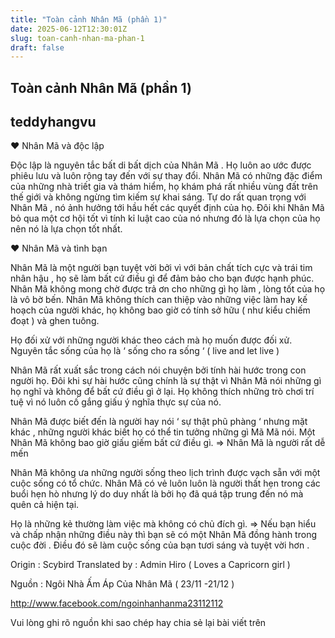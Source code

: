 ```yaml
---
title: "Toàn cảnh Nhân Mã (phần 1)"
date: 2025-06-12T12:30:01Z
slug: toan-canh-nhan-ma-phan-1
draft: false
---
```


## Toàn cảnh Nhân Mã (phần 1)

## teddyhangvu

♥ Nhân Mã và độc lập 

Độc lập là nguyên tắc bất di bất dịch của Nhân Mã . Họ luôn ao ước được phiêu lưu và luôn rộng tay đến với sự thay đổi. Nhân Mã có những đặc điểm của những nhà triết gia và thám hiểm, họ khám phá rất nhiều vùng đất trên thế giới và không ngừng tìm kiếm sự khai sáng.
Tự do rất quan trọng với Nhân Mã , nó ảnh hưởng tới hầu hết các quyết định của họ. Đôi khi Nhân Mã bỏ qua một cơ hội tốt vì tính kỉ luật cao của nó nhưng đó là lựa chọn của họ nên nó là lựa chọn tốt nhất.

♥ Nhân Mã và tình bạn 

Nhân Mã là một người bạn tuyệt vời bởi vì với bản chất tích cực và trái tim nhân hậu , họ sẽ làm bất cứ điều gì để đảm bảo cho bạn được hạnh phúc. 
Nhân Mã không mong chờ được trả ơn cho những gì họ làm , lòng tốt của họ là vô bờ bến. 
Nhân Mã không thích can thiệp vào những việc làm hay kế hoạch của người khác, họ không bao giờ có tính sở hữu ( như kiểu chiếm đoạt ) và ghen tuông.

Họ đối xử với những người khác theo cách mà họ muốn được đối xử. Nguyên tắc sống của họ là ‘ sống cho ra sống ‘ ( live and let live )

Nhân Mã rất xuất sắc trong cách nói chuyện bởi tính hài hước trong con người họ. Đôi khi sự hài hước cũng chính là sự thật vì Nhân Mã nói những gì họ nghĩ và không để bất cứ điều gì ở lại. Họ không thích những trò chơi trí tuệ vì nó luôn cố gắng giấu ý nghĩa thực sự của nó.

Nhân Mã được biết đến là người hay nói ‘ sự thật phũ phàng ‘ nhưng mặt khác , những người khác biết họ có thể tin tưởng những gì Mã Mã nói. Một Nhân Mã không bao giờ giấu giếm bất cứ điều gì.
=> Nhân Mã là người rất dễ mến 

Nhân Mã không ưa những người sống theo lịch trình được vạch sẵn với một cuộc sống có tổ chức.
Nhân Mã có vẻ luôn luôn là người thất hẹn trong các buổi hẹn hò nhưng lý do duy nhất là bởi họ đã quá tập trung đến nó mà quên cả hiện tại.

Họ là những kẻ thường làm việc mà không có chủ đích gì.
=> Nếu bạn hiểu và chấp nhận những điều này thì bạn sẽ có một Nhân Mã đồng hành trong cuộc đời . Điều đó sẽ làm cuộc sống của bạn tươi sáng và tuyệt vời hơn .

Origin : Scybird
Translated by : Admin Hiro ( Loves a Capricorn girl )

Nguồn : Ngôi Nhà Ấm Áp Của Nhân Mã ( 23/11 -21/12 ) 

http://www.facebook.com/ngoinhanhanma23112112

Vui lòng ghi rõ nguồn khi sao chép hay chia sẻ lại bài viết trên​ ​​​​